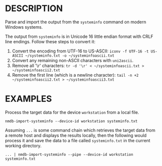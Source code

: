 DESCRIPTION
===========

Parse and import the output from the `systeminfo` command
on modern Windows systems.

The output from `systeminfo` is in Unicode 16 little endian format with CRLF line endings. Follow these steps to convert it:

1. Convert the encoding from UTF-16 to US-ASCII: 
    `iconv -f UTF-16 -t US-ASCII ~/systeminfo.txt -o ~/systeminfoascii.txt`
2. Convert any remaining non-ASCII characters with `uni2ascii`.
3. Remove all '\r' characters: 
    `tr -d '\r' < ~/systeminfoascii.txt > ~/systeminfoascii2.txt`
4. Remove the first line (which is a newline character): 
    `tail -n +2 ~/systeminfoascii2.txt > ~/systeminfoascii3.txt`

EXAMPLES
========

Process the target data for the device `workstation` from a local file.
```
nmdb-import-systeminfo --device-id workstation systeminfo.txt
```

Assuming `...` is some command chain which retrieves the target data from a
remote host and displays the results locally, then the following would
process it and save the data to a file called `systeminfo.txt` in the current
working directory.
```
... | nmdb-import-systeminfo --pipe --device-id workstation systeminfo.txt
```
